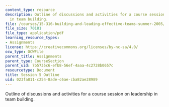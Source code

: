 ```yaml
---
content_type: resource
description: Outline of discussions and activities for a course session on leadership
  in team building.
file: /courses/15-316-building-and-leading-effective-teams-summer-2005/023fa811c2548adec6aecba82ae28989_5.pdf
file_size: 70181
file_type: application/pdf
learning_resource_types:
- Assignments
license: https://creativecommons.org/licenses/by-nc-sa/4.0/
ocw_type: OCWFile
parent_title: Assignments
parent_type: CourseSection
parent_uid: 7b5735c6-efb8-56ef-4aaa-4c2728b0657c
resourcetype: Document
title: Session 5 Outline
uid: 023fa811-c254-8ade-c6ae-cba82ae28989
---
```

Outline of discussions and activities for a course session on leadership in team building.